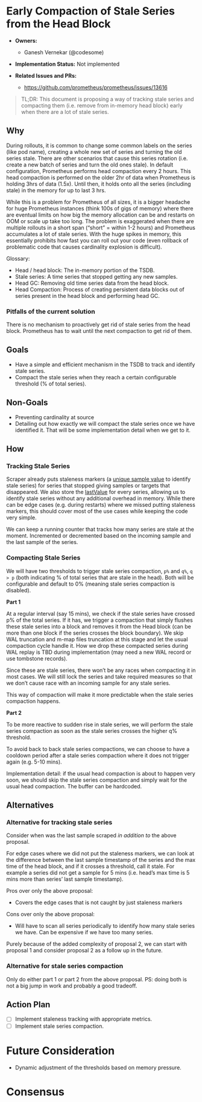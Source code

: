 # Early Compaction of Stale Series from the Head Block

* **Owners:**
    * Ganesh Vernekar (@codesome)

* **Implementation Status:** Not implemented

* **Related Issues and PRs:**
    * https://github.com/prometheus/prometheus/issues/13616 

> TL;DR: This document is proposing a way of tracking stale series and compacting them (i.e. remove from in-memory head block) early when there are a lot of stale series.

## Why

During rollouts, it is common to change some common labels on the series (like pod name), creating a whole new set of series and turning the old series stale. There are other scenarios that cause this series rotation (i.e. create a new batch of series and turn the old ones stale). In default configuration, Prometheus performs head compaction every 2 hours. This head compaction is performed on the older 2hr of data when Prometheus is holding 3hrs of data (1.5x). Until then, it holds onto all the series (including stale) in the memory for up to last 3 hrs.

While this is a problem for Prometheus of all sizes, it is a bigger headache for huge Prometheus instances (think 100s of gigs of memory) where there are eventual limits on how big the memory allocation can be and restarts on OOM or scale up take too long. The problem is exaggerated when there are multiple rollouts in a short span (“short” \= within 1-2 hours) and Prometheus accumulates a lot of stale series. With the huge spikes in memory, this essentially prohibits how fast you can roll out your code (even rollback of problematic code that causes cardinality explosion is difficult).

Glossary:
- Head / head block: The in-memory portion of the TSDB.
- Stale series: A time series that stopped getting any new samples.
- Head GC: Removing old time series data from the head block.
- Head Compaction: Process of creating persistent data blocks out of series present in the head block and performing head GC.

### Pitfalls of the current solution

There is no mechanism to proactively get rid of stale series from the head block. Prometheus has to wait until the next compaction to get rid of them.

## Goals

* Have a simple and efficient  mechanism in the TSDB to track and identify stale series.
* Compact the stale series when they reach a certain configurable threshold (% of total series).

## Non-Goals

* Preventing cardinality at source
* Detailing out how exactly we will compact the stale series once we have identified it. That will be some implementation detail when we get to it.

## How

### Tracking Stale Series

Scraper already puts staleness markers (a [unique sample value](https://github.com/prometheus/prometheus/blob/c3276ea40c2241b85ee35da30048bb6fc4b6d63b/model/value/value.go#L28) to identify stale series) for series that stopped giving samples or targets that disappeared. We also store the [lastValue](https://github.com/prometheus/prometheus/blob/c3276ea40c2241b85ee35da30048bb6fc4b6d63b/tsdb/head.go#L2177) for every series, allowing us to identify stale series without any additional overhead in memory. While there can be edge cases (e.g. during restarts) where we missed putting staleness markers, this should cover most of the use cases while keeping the code very simple.

We can keep a running counter that tracks how many series are stale at the moment. Incremented or decremented based on the incoming sample and the last sample of the series.

### Compacting Stale Series

We will have two thresholds to trigger stale series compaction, `p%` and `q%`, `q > p` (both indicating % of total series that are stale in the head). Both will be configurable and default to 0% (meaning stale series compaction is disabled).

**Part 1**

At a regular interval (say 15 mins), we check if the stale series have crossed p% of the total series. If it has, we trigger a compaction that simply flushes these stale series into a block and removes it from the Head block (can be more than one block if the series crosses the block boundary). We skip WAL truncation and m-map files truncation at this stage and let the usual compaction cycle handle it. How we drop these compacted series during WAL replay is TBD during implementation (may need a new WAL record or use tombstone records).

Since these are stale series, there won’t be any races when compacting it in most cases. We will still lock the series and take required measures so that we don’t cause race with an incoming sample for any stale series.

This way of compaction will make it more predictable when the stale series compaction happens.

**Part 2**

To be more reactive to sudden rise in stale series, we will perform the stale series compaction as soon as the stale series crosses the higher q% threshold.

To avoid back to back stale series compactions, we can choose to have a cooldown period after a stale series compaction where it does not trigger again (e.g. 5-10 mins).

Implementation detail: if the usual head compaction is about to happen very soon, we should skip the stale series compaction and simply wait for the usual head compaction. The buffer can be hardcoded.

## Alternatives

### Alternative for tracking stale series

Consider when was the last sample scraped *in addition to* the above proposal.

For edge cases where we did not put the staleness markers, we can look at the difference between the last sample timestamp of the series and the max time of the head block, and if it crosses a threshold, call it stale. For example a series did not get a sample for 5 mins (i.e. head’s max time is 5 mins more than series’ last sample timestamp).

Pros over only the above proposal:
* Covers the edge cases that is not caught by just staleness markers

Cons over only the above proposal:
* Will have to scan all series periodically to identify how many stale series we have. Can be expensive if we have too many series.

Purely because of the added complexity of proposal 2, we can start with proposal 1 and consider proposal 2 as a follow up in the future.

### Alternative for stale series compaction

Only do either part 1 or part 2 from the above proposal. PS: doing both is not a big jump in work and probably a good tradeoff.

## Action Plan

- [ ] Implement staleness tracking with appropriate metrics.
- [ ] Implement stale series compaction.

# Future Consideration

* Dynamic adjustment of the thresholds based on memory pressure.

# Consensus

